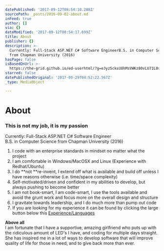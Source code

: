```yaml
---
datePublished: '2017-09-12T08:54:18.288Z'
sourcePath: _posts/2016-09-02-about.md
inFeed: true
author: []
via: {}
dateModified: '2017-09-12T08:54:17.699Z'
title: About
publisher: {}
description: >-
  Currently: Full-Stack ASP.NET C# Software EngineerB.S. in Computer Science
  from Chapman University (2016)
hasPage: false
isBasedOnUrl: >-
  https://the-grid.github.io/ed-userhtml/?g=eJyzScksU8hMsVWKz80vLU71L0stcs3LSSxKT1Wy47IBStrZpOXnlSgk5-fkF9kqKRukmpsnAeV8MstSbfTB8vogBdgUp6WkpRkYKNmFZORlY1GrpoBqdFqaqZl5spKdc35KqoaCph6aFjCPCwAv5Dh2
starred: false
datePublishedOriginal: '2017-05-29T04:52:22.567Z'
_type: MediaObject

---
```

# About

### **This is not my job, it is my passion**

Currently: Full-Stack ASP.NET C\# Software Engineer  
B.S. in Computer Science from Chapman University (2016)

1. I code with an enterprise standards in mindset no matter what the project
2. I am comfortable in Windows/MacOSX and Linux (Experience with Redhat/Ubuntu)
3. I do **not **re-invent, I extend off what is available and build off unless I have reasons otherwise (i.e. time/space complexity)
4. Self-motivated/driven and confident in my abilities to develop, but always pushing to become better
5. I am not book-smart, I am code-smart, I use the tools available and avoid the grunt work and focus more on the overall design and structure
6. I gravitate towards leadership, and I do much more than pump out code
7. If you are looking for my experience it can be found by clicking the large button below this
[Experience/Languages][0]

**Above all**  
I am fortunate that I have a supportive, amazing girlfriend who puts up with the ridiculous amount of LED's I have, and coding for multiple days straight. She has inspired me in a lot of ways to develop software that will improve quality of life for those in need, and to give back more than ever.

[0]: https://www.linkedin.com/in/sethrdesantis/